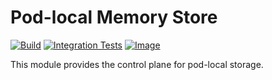 <!--
SPDX-FileCopyrightText: 2023-present Intel Corporation
SPDX-License-Identifier: Apache-2.0
-->

# Pod-local Memory Store

[![Build](https://img.shields.io/github/actions/workflow/status/micro-onos-revamped/atomix/stores-pod-memory-verify.yml)](https://github.com/micro-onos-revamped/atomix/actions/workflows/stores-pod-memory-verify.yml)
[![Integration Tests](https://img.shields.io/github/actions/workflow/status/micro-onos-revamped/atomix/stores-pod-memory-test.yml?label=integration%20tests)](https://github.com/micro-onos-revamped/atomix/actions/workflows/stores-pod-memory-test.yml)
[![Image](https://img.shields.io/docker/v/atomix/pod-memory-controller?label=release)](https://hub.docker.com/repository/docker/atomix/pod-memory-controller)

This module provides the control plane for pod-local storage.
